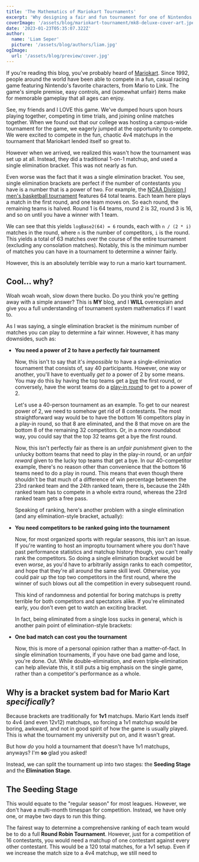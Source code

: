 ```yaml
---
title: 'The Mathematics of Mariokart Tournaments'
excerpt: 'Why designing a fair and fun tournament for one of Nintendos most iconic franchises is harder than you think.'
coverImage: '/assets/blog/mariokart-tournament/mk8-deluxe-cover-art.jpeg'
date: '2023-01-23T05:35:07.322Z'
author:
  name: 'Liam Seper'
  picture: '/assets/blog/authors/liam.jpg'
ogImage:
  url: '/assets/blog/preview/cover.jpg'
---
```


If you're reading this blog, you've probably heard of [Mariokart](https://en.wikipedia.org/wiki/Mario_Kart). Since 1992, people around the world have been able to compete in a fun, casual racing game featuring Nintendo's favorite characters, from Mario to Link. The game's simple premise, easy controls, and (somewhat unfair) items make for memorable gameplay that all ages can enjoy.

See, my friends and I LOVE this game. We've dumped hours upon hours playing together, competing in time trials, and joining online matches together. When we found out that our college was hosting a campus-wide tournament for the game, we eagerly jumped at the opportunity to compete. We were excited to compete in the fun, chaotic 4v4 matchups in the tournament that Mariokart lended itself so great to.

However when we arrived, we realized this wasn't how the tournament was set up at all. Instead, they did a traditional 1-on-1 matchup, and used a single elimination bracket. This was not nearly as fun.

Even worse was the fact that it was a single elimination bracket. You see, single elimination brackets are perfect if the number of contestants you have is a number that is a power of two. For example, the [NCAA Division I men's basketball tournament](https://en.wikipedia.org/wiki/NCAA_Division_I_men%27s_basketball_tournament) features 64 total teams. Each team here plays a match in the first round, and one team moves on. So each round, the remaining teams is halved. Round 1 is 64 teams, round 2 is 32, round 3 is 16, and so on until you have a winner with 1 team.

We can see that this yields `logBase2(64) = 6` rounds, each with `n / (2 * i)` matches in the round, where `n` is the number of competitors, `i` is the round. This yields a total of 63 matches over the course of the entire tournament (excluding any consolation matches). Notably, this is the minimum number of matches you can have in a tournament to determine a winner fairly.

However, this is an absolutely terrible way to run a mario kart tournament.

## Cool... why?

Woah woah woah, slow down there bucko. Do you think you're getting away with a simple answer? This is **MY** blog, and I **WILL** overexplain and give you a full understanding of tournament system mathematics if I want to.

As I was saying, a single elimination bracket is the minimum number of matches you can play to determine a fair winner. However, it has many downsides, such as:

- **You need a power of 2 to have a perfectly fair tournament**

  Now, this isn't to say that it's *impossible* to have a single-elimination tournament that consists of, say 40 participants. However, one way or another, you'll have to eventually *get to* a power of 2 by some means. You may do this by having the top teams get a [bye](https://en.wikipedia.org/wiki/Bye_(sports)) the first round, or conversely, have the worst teams do a [play-in round](https://en.wikipedia.org/wiki/Play-in_game) to get to a power of 2.

  Let's use a 40-person tournament as an example. To get to our nearest power of 2, we need to somehow get rid of 8 contestants. The most straightforward way would be to have the bottom 16 competitors play in a play-in round, so that 8 are eliminated, and the 8 that move on are the bottom 8 of the remaining 32 competitors. Or, in a more roundabout way, you could say that the top 32 teams get a bye the first round.

  Now, this isn't perfectly fair as there is an *unfair punishment* given to the unlucky bottom teams that need to play in the play-in round, or an *unfair reward* given to the lucky top teams that get a bye. In our 40-competitor example, there's no reason other than convenience that the bottom 16 teams need to do a play in round. This means that even though there shouldn't be that much of a difference of win percentage between the 23rd ranked team and the 24th ranked team, there is, because the 24th ranked team has to compete in a whole extra round, whereas the 23rd ranked team gets a free pass.

  Speaking of ranking, here's another problem with a single elimination (and any elimination-style bracket, actually):

- **You need competitors to be ranked going into the tournament**
  
  Now, for most organized sports with regular seasons, this isn't an issue. If you're wanting to host an improptu tournament where you don't have past performance statistics and matchup history though, you can't really rank the competitors. So doing a single elimination bracket would be even *worse*, as you'd have to arbitrarily assign ranks to each competitor, and hope that they're all around the same skill level. Otherwise, you could pair up the top two competitors in the first round, where the winner of such blows out all the competition in every subsequent round.

  This kind of randomness and potential for boring matchups is pretty terrible for both competitors and spectators alike. If you're eliminated early, you don't even get to watch an exciting bracket.

  In fact, being eliminated from a single loss sucks in general, which is another pain point of elimination-style brackets:

- **One bad match can cost you the tournament**

  Now, this is more of a personal opinion rather than a matter-of-fact. In single elimination tournaments, if you have one bad game and lose, you're done. Out. While double-elimination, and even triple-elimination can help alleviate this, it still puts a big emphasis on the single game, rather than a competitor's performance as a whole.

## Why is a bracket system bad for Mario Kart *specifically*?

Because brackets are traditionally for **1v1** matchups. Mario Kart lends itself to 4v4 (and even 12v12) matchups, so forcing a 1v1 matchup would be boring, awkward, and not in good spirit of how the game is usually played. This is what the tournament my university put on, and it wasn't great.

But how *do* you hold a tournament that doesn't have 1v1 matchups, anyways? I'm **so** glad you asked!

Instead, we can split the tournament up into two stages: the **Seeding Stage** and the **Elimination Stage**.

## The Seeding Stage

This would equate to the "regular season" for most leagues. However, we don't have a multi-month timespan for competition. Instead, we have only one, or maybe two days to run this thing.

The fairest way to determine a comprehensive ranking of each team would be to do a full **Round Robin Tournament**. However, just for a competition of 16 contestants, you would need a matchup of one contestant against every other contestant. This would be a 120 total matches, for a 1v1 setup. Even if we increase the match size to a 4v4 matchup, we still need to 